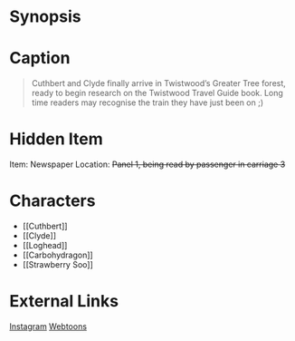 # Synopsis


# Caption
> Cuthbert and Clyde finally arrive in Twistwood’s Greater Tree forest, ready to begin research on the Twistwood Travel Guide book. Long time readers may recognise the train they have just been on ;)

# Hidden Item
Item: Newspaper
Location: ~~Panel 1, being read by passenger in carriage 3~~

# Characters
* [[Cuthbert]]
* [[Clyde]]
* [[Loghead]]
* [[Carbohydragon]]
* [[Strawberry Soo]]

# External Links
[Instagram](https://www.instagram.com/p/CSNYU87jWwY/?igshid=YmMyMTA2M2Y=)
[Webtoons](https://www.webtoons.com/en/challenge/twistwood-tales/89-cuthbert-and-clyde/viewer?title_no=344740&episode_no=95)